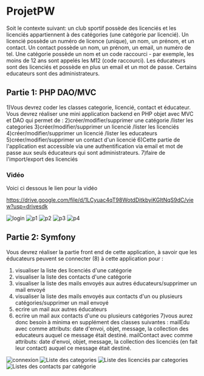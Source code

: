 # ProjetPW


Soit le contexte suivant:
un club sportif possède des licenciés et les licenciés appartiennent à des catégories (une catégorie par licencié).
Un licencié possède un numéro de licence (unique), un nom, un prénom, et un contact. Un contact possède un nom, 
un prénom, un email, un numéro de tel.
Une catégorie possède un nom et un code raccourci - par exemple, les moins de 12 ans sont appelés les M12 (code 
raccourci).
Les éducateurs sont des licenciés et possède en plus un email et un mot de passe. Certains educateurs sont des 
administrateurs.

## Partie 1: PHP DAO/MVC

1)Vous devrez coder les classes categorie, licencié, contact et éducateur.
Vous devrez réaliser une mini application backend en PHP objet avec MVC et DAO qui permet de :
2)créer/modifier/supprimer une catégorie /lister les categories
3)créer/modifier/supprimer un licencié /lister les licenciés
4)créer/modifier/supprimer un licencié /lister les educateurs
5)créer/modifier/supprimer un contact d'un licencié
6)Cette partie de l'application est accessible via une authentification via email et mot de passe aux seuls éducateurs 
qui sont administrateurs.
7)faire de l'import/export des licenciés

### Vidéo
Voici ci dessous le lien pour la vidéo

https://drive.google.com/file/d/1LCyuac4qT98WotdDitkbyiKGItNqS9dC/view?usp=drivesdk


![login](https://github.com/Largaton1/ProjetPW/assets/105814979/c8134492-fb35-4506-9cab-b11e44c74805)
![p1](https://github.com/Largaton1/ProjetPW/assets/105814979/823bd406-59df-4f8e-bfd0-55b2a137ec15)
![p2](https://github.com/Largaton1/ProjetPW/assets/105814979/7149deef-39c1-4dc6-9c52-c672e880dcf2)
![p3](https://github.com/Largaton1/ProjetPW/assets/105814979/16955ead-565c-4d2e-a901-9cf35a1af203)
![p4](https://github.com/Largaton1/ProjetPW/assets/105814979/a11bd65f-4b28-4b3b-9ba6-e123655c422c)

## Partie 2: Symfony

Vous devrez réaliser la partie front end de cette application, à savoir que les éducateurs peuvent se connecter (8) à 
cette application pour :
1) visualiser la liste des licenciés d'une catégorie
2) visualiser la liste des contacts d'une catégorie
3) visualiser la liste des mails envoyés aux autres éducateurs/supprimer un mail envoyé
4) visualiser la liste des mails envoyés aux contacts d'un ou plusieurs catégories/supprimer un mail envoyé
5) ecrire un mail aux autres éducateurs
6) ecrire un mail aux contacts d'une ou plusieurs catégories
7)vous aurez donc besoin à minima en supplément des classes suivantes : 
mailEdu avec comme attributs: date d'envoi, objet, message, la collection des educateurs auquel ce message était 
destiné.
mailContact avec comme attributs: date d'envoi, objet, message, la collection des licenciés (en fait leur contact) 
auquel ce message était destiné.

![connexion](https://github.com/Largaton1/ProjetPW/assets/105814979/3c4beb38-3d47-4fec-af27-3025eb41e142)
![Liste des categories](https://github.com/Largaton1/ProjetPW/assets/105814979/33529bf6-07cd-4cad-a214-b615e038c9c9)
![Liste des licenciés par categories](https://github.com/Largaton1/ProjetPW/assets/105814979/b07e3491-5902-448e-bed7-3f96e7622671)
![Listes des contacts par catégorie](https://github.com/Largaton1/ProjetPW/assets/105814979/7ef20b06-2a97-48e7-96df-a67dfc302535)

